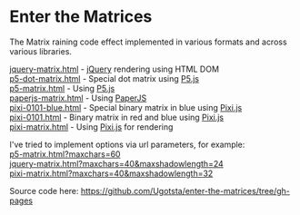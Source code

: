 # Enter the Matrices
The Matrix raining code effect implemented in various formats and across
various libraries.  

[jquery-matrix.html](jquery-matrix.html) - [jQuery](https://jquery.com/) rendering using HTML DOM  
[p5-dot-matrix.html](p5-dot-matrix.html) - Special dot matrix using [P5.js](https://p5js.org/)  
[p5-matrix.html](p5-matrix.html) - Using [P5.js](https://p5js.org/)  
[paperjs-matrix.html](paperjs-matrix.html) - Using [PaperJS](http://paperjs.org/)  
[pixi-0101-blue.html](pixi-0101-blue.html) - Special binary matrix in blue using [Pixi.js](http://www.pixijs.com/)  
[pixi-0101.html](pixi-0101.html) - Binary matrix in red and blue using [Pixi.js](http://www.pixijs.com/)  
[pixi-matrix.html](pixi-matrix.html) - Using [Pixi.js](http://www.pixijs.com/) for rendering   

I've tried to implement options via url parameters, for example:  
[p5-matrix.html?maxchars=60](p5-matrix.html?maxchars=60)  
[jquery-matrix.html?maxchars=40&maxshadowlength=24](jquery-matrix.html?maxchars=40&maxshadowlength=24)  
[pixi-matrix.html?maxchars=40&maxshadowlength=32](pixi-matrix.html?maxchars=40&maxshadowlength=32)  

Source code here: https://github.com/Ugotsta/enter-the-matrices/tree/gh-pages
